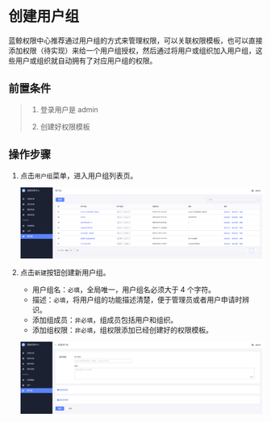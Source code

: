 # 创建用户组

蓝鲸权限中心推荐通过用户组的方式来管理权限，可以关联权限模板，也可以直接添加权限（待实现）来给一个用户组授权，然后通过将用户或组织加入用户组，这些用户或组织就自动拥有了对应用户组的权限。 

## 前置条件

> 1. 登录用户是 admin
>
> 2. 创建好权限模板

## 操作步骤

1. 点击`用户组`菜单，进入用户组列表页。

   ![image-20200921103738104](CreateGroups/image-20200921103738104.png)

2. 点击`新建`按钮创建新用户组。

   - 用户组名：`必填`，全局唯一，用户组名必须大于 4 个字符。
   - 描述：`必填`，将用户组的功能描述清楚，便于管理员或者用户申请时辨识。
   - 添加组成员：`非必填`，组成员包括用户和组织。
   - 添加组权限：`非必填`，组权限添加已经创建好的权限模板。

   ![image-20200921103903534](CreateGroups/image-20200921103903534.png)

